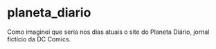 # planeta_diario
Como imaginei que seria nos dias atuais o site do Planeta Diário, jornal fictício da DC Comics. 
